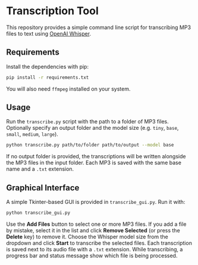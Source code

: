 # Transcription Tool

This repository provides a simple command line script for transcribing MP3 files to text using [OpenAI Whisper](https://github.com/openai/whisper).

## Requirements

Install the dependencies with pip:

```bash
pip install -r requirements.txt
```

You will also need `ffmpeg` installed on your system.

## Usage

Run the `transcribe.py` script with the path to a folder of MP3 files. Optionally specify an output folder and the model size (e.g. `tiny`, `base`, `small`, `medium`, `large`).

```bash
python transcribe.py path/to/folder path/to/output --model base
```

If no output folder is provided, the transcriptions will be written alongside the MP3 files in the input folder. Each MP3 is saved with the same base name and a `.txt` extension.



## Graphical Interface

A simple Tkinter-based GUI is provided in `transcribe_gui.py`. Run it with:

```bash
python transcribe_gui.py
```

Use the **Add Files** button to select one or more MP3 files. If you add a file by mistake, select it in the list and click **Remove Selected** (or press the **Delete** key) to remove it. Choose the Whisper model size from the dropdown and click **Start** to transcribe the selected files. Each transcription is saved next to its audio file with a `.txt` extension.
While transcribing, a progress bar and status message show which file is being processed.

